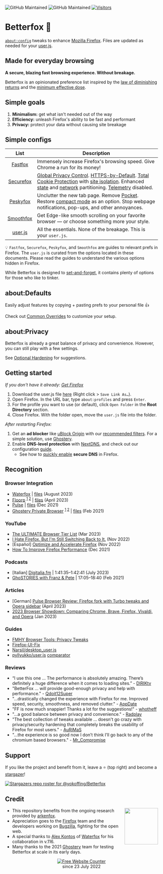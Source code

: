 ![GitHub Maintained](https://img.shields.io/badge/open%20source-yes-orange)
![GitHub Maintained](https://img.shields.io/badge/maintained-yes-yellow)
[![Visitors](https://hits.seeyoufarm.com/api/count/incr/badge.svg?url=https%3A%2F%2Fgithub.com%2Fyokoffing%2FBetter-Fox&count_bg=%2379C83D&title_bg=%23555555&icon=&icon_color=%23E7E7E7&title=visitors&edge_flat=false)](https://hits.seeyoufarm.com)

# Betterfox :fox_face:
[`about:config`](https://kb.mozillazine.org/About:config) tweaks to enhance [Mozilla Firefox](https://www.mozilla.org/en-US/firefox/new/ "Firefox Homepage"). Files are updated as needed for your [user.js](https://kb.mozillazine.org/User.js_file#About_the_user.js_file).

## Made for everyday browsing
**A secure, blazing fast browsing experience. Without breakage.**

Betterfox is an opinionated preference list inspired by the [law of diminishing returns](https://pmctraining.com/site/wp-content/uploads/2018/04/Law-of-Diminishing-Returns-CHART.png) and the [minimum effective dose](https://medium.com/the-mission/less-is-more-the-minimum-effective-dose-e6d56625931e).

## Simple goals
1) **Minimalism:** get what isn't needed out of the way
2) **Efficiency:** unleash Firefox's ability to be fast and performant
3) **Privacy:** protect your data without causing site breakage

## Simple configs

| List      | Description |
|:---------:|-------------|
| [Fastfox](https://github.com/yokoffing/Betterfox/blob/main/Fastfox.js)   | Immensely increase Firefox's browsing speed. Give Chrome a run for its money!|
| [Securefox](https://github.com/yokoffing/Betterfox/blob/main/Securefox.js) | [Global Privacy Control](https://blog.mozilla.org/netpolicy/2021/10/28/implementing-global-privacy-control/). [HTTPS-by-Default](https://blog.mozilla.org/security/2021/08/10/firefox-91-introduces-https-by-default-in-private-browsing/). [Total Cookie Protection](https://blog.mozilla.org/security/2021/02/23/total-cookie-protection/) with [site isolation](https://blog.mozilla.org/security/2021/05/18/introducing-site-isolation-in-firefox/). Enhanced [state](https://developer.mozilla.org/en-US/docs/Web/Privacy/State_Partitioning) and [network](https://blog.mozilla.org/security/2021/01/26/supercookie-protections/) partitioning. [Telemetry](https://github.com/yokoffing/Betterfox/blob/e66a549985f6b0db4b14226904b8c09eaaea998f/Securefox.js#L1262-L1265) disabled. |
| [Peskyfox](https://github.com/yokoffing/Betterfox/blob/main/Peskyfox.js)  | Unclutter the new tab page. Remove [Pocket](https://support.mozilla.org/en-US/kb/what-pocket). Restore [compact mode](https://support.mozilla.org/en-US/kb/compact-mode-workaround-firefox) as an option. Stop webpage notifications, pop-ups, and other annoyances. |
| [Smoothfox](https://github.com/yokoffing/Betterfox/blob/main/Smoothfox.js) | Get Edge-like smooth scrolling on your favorite browser — or choose something more your style. |
| [user.js](https://github.com/yokoffing/Betterfox/blob/main/user.js) | All the essentials. None of the breakage. This is your `user.js`. |

:bulb: `Fastfox`, `Securefox`, `Peskyfox`, and `Smoothfox` are guides to relevant prefs in Firefox. The `user.js` is curated from the options located in these documents. Please read the guides to understand the various options hidden in Firefox.

While Betterfox is designed to [set-and-forget](https://glosbe.com/en/en/set-and-forget), it contains plenty of options for those who like to tinker.

## about:Defaults
Easily adjust features by copying + pasting prefs to your personal file :thumbsup:

Check out [Common Overrides](https://github.com/yokoffing/Betterfox/wiki/Common-Overrides) to customize your setup.

## about:Privacy
Betterfox is already a great balance of privacy and convenience. However, you can still play with a few settings.

See [Optional Hardening](https://github.com/yokoffing/Betterfox/wiki/Optional-Hardening) for suggestions.

## Getting started
*If you don't have it already: [Get Firefox](https://www.mozilla.org/en-US/firefox/all/#product-desktop-release)*

1) Download the user.js file [here](https://raw.githubusercontent.com/yokoffing/Betterfox/main/user.js) (Right click > `Save Link As…`).
2) Open Firefox. In the URL bar, type `about:profiles` and press `Enter`.
3) For the profile you want to use (or default), click `Open Folder` in the **Root Directory** section.
4) Close Firefox. With the folder open, move the `user.js` file into the folder.

*After restarting Firefox:*
1) Get an **ad blocker** like [uBlock Origin](https://addons.mozilla.org/blog/ublock-origin-everything-you-need-to-know-about-the-ad-blocker/) with our [recommended filters](https://github.com/yokoffing/filterlists#guidelines). For a simple solution, use [Ghostery](https://addons.mozilla.org/en-US/firefox/addon/ghostery/).
3) Enable **DNS-level protection** with [NextDNS](https://nextdns.io/?from=xujj63g5), and check out our configuration [guide](https://github.com/yokoffing/NextDNS-Config).
    * See how to [quickly enable](https://support.mozilla.org/en-US/kb/dns-over-https) **secure DNS** in Firefox.

## Recognition

### Browser Integration
* [Waterfox](https://github.com/WaterfoxCo/Waterfox/commit/735d8067b06cca00b9b04b5a6bcd0c1414118f95) | [files](https://github.com/WaterfoxCo/Waterfox/tree/future/waterfox/browser/app/profile) (August 2023)
* [Floorp](https://github.com/Floorp-Projects/Floorp#-betterfox) <sup>[1](https://github.com/Floorp-Projects/Floorp/issues/233#issuecomment-1543557167) [2](https://blog.ablaze.one/3135/2023-04-01/)</sup> | [files](https://github.com/Floorp-Projects/Floorp/blob/f63e87016d88535aafa2b57d690442b9a69cbaa5/toolkit/content/license.html#L200-L224) (April 2023)
* [Pulse](https://github.com/pulse-browser/browser#%EF%B8%8F-credits) | [files](https://github.com/pulse-browser/browser/tree/alpha/src/browser/app/profile) (Dec 2021)
* [Ghostery Private Browser](https://github.com/ghostery/user-agent-desktop#community) <sup>[1](https://web.archive.org/web/20210509171835/https://www.ghostery.com/ghostery-dawn-update-more/) [2](https://web.archive.org/web/20210921114333/https://www.ghostery.com/ghostery-dawn-product-update/)</sup> | [files](https://github.com/ghostery/user-agent-desktop/tree/main/brands/ghostery/branding/pref) (Feb 2021)

### YouTube
* [The ULTIMATE Browser Tier List](https://youtu.be/j5r6jFE8gic?t=560) (Mar 2023)
* [I Hate Firefox. But I'm Still Switching Back to It.](https://youtu.be/w0SJFED5xK0?t=220) (Nov 2022)
* [Español] [Optimize and Accelerate Firefox](https://www.youtube.com/watch?v=3XtoONmq5_Q) (Nov 2022) 
* [How To Improve Firefox Performance](https://www.youtube.com/watch?v=N8IOJiOFVEk) (Dec 2021)

### Podcasts
* [Italian] [Digitalia.fm](https://digitalia.fm/684/) | 1:41:35–1:42:41 (July 2023)
* [GhoSTORIES with Franz & Pete](https://anchor.fm/ghostories/episodes/S2E6-We-Talking-Ghostery-Dawn----Again-er0q02/a-a4o5vmh) | 17:05–18:40 (Feb 2021)

### Articles
* [German] [Pulse Browser Review: Firefox fork with Turbo tweaks and Opera sidebar](https://www.computerbild.de/artikel/cb-Tipps-Software-Pulse-Browser-Review-ein-Firefox-Fork-mit-Seitenleiste-wie-bei-Opera-35644139.html#:~:text=Noch%20mehr%20Speed%2DFeatures) (April 2023)
* [2023 Browser Showdown: Comparing Chrome, Brave, Firefox, Vivaldi, and Opera](https://www.appdate.lk/technology/2023-browser-showdown/) (Jan 2023)

### Guides
* [FMHY Browser Tools: Privacy Tweaks](https://www.reddit.com/r/FREEMEDIAHECKYEAH/wiki/storage/#wiki_privacy_based_browsers)
* [Firefox-UI-Fix](https://github.com/black7375/Firefox-UI-Fix/wiki/Tips#privacy)
* [Narsil/desktop_user.js](https://git.nixnet.services/Narsil/desktop_user.js#thanks)
* [pyllyukko/user.js](https://github.com/pyllyukko/user.js) [comparator](https://jm42.github.io/compare-user.js/)

### Reviews
* “I use this one ... The performance is absolutely amazing. There’s definitely a huge difference when it comes to loading sites.” - [DIRIKtv](https://youtu.be/N8IOJiOFVEk?t=16)
* "BetterFox ... will provide good-enough privacy and help with performance." - [Qdoit12Super](https://old.reddit.com/r/browsers/comments/139h4my/suggestion_for_finding_3_good_privacy_focus/jj3n3qn/?context=2)
* "...drastically changed the experience with Firefox for me. Improved speed, security, smoothness, and removed clutter." - [AppDate](https://www.appdate.lk/technology/2023-browser-showdown/#:~:text=Used%20the%20BetterFox%20user%20config%20settings%20with%20some%20overrides%20which%20drastically%20changed%20the%20experience)
* "FF is now much snappier! Thanks a lot for the suggestions!" - [whotheff](https://old.reddit.com/r/firefox/comments/z5auzi/firefox_not_properly_usingrecognizing_gpu_poor/iy36hyz/)
* "...a good balance between privacy and convenience." - [Radplay](https://old.reddit.com/r/firefox/comments/115va7d/list_of_aboutconfiguserjs_privacy_tweaks/j9700bc/?context=2)
* "The best collection of tweaks available ... doesn't go crazy with privacy/security hardening that completely breaks the usability of Firefox for most users." - [AuRiMaS](https://old.reddit.com/r/MozillaFirefox/comments/15cc1vk/about_changes_in_aboutconfig/jtyx910/?context=3)
* "...the experience is so good now I don’t think I’ll go back to any of the chromium based browsers." - [Mr_Compromise](https://old.reddit.com/r/pcmasterrace/comments/zwioe1/what_browser_will_you_be_using_in_2023_please/j1wmbxo/)

## Support

If you like the project and benefit from it, leave a :star: (top right) and become a [stargazer](https://github.com/yokoffing/Betterfox/stargazers)!

[![Stargazers repo roster for @yokoffing/Betterfox](https://reporoster.com/stars/dark/yokoffing/Betterfox)](https://github.com/yokoffing/Betterfox/stargazers)  

## Credit
<div>
<img align="right" src="https://media.tenor.com/m_knf6IKaJwAAAAC/hi-fox.gif" width="110" height="120"/>
</div>

* This repository benefits from the ongoing research provided by [arkenfox](https://github.com/arkenfox/user.js).
* Appreciation goes to the [Firefox](https://www.mozilla.org/en-US/firefox/new/) team and the developers working on [Bugzilla](https://bugzilla.mozilla.org/home), fighting for the open web.
* A special thanks to [Alex Kontos](https://github.com/MrAlex94) of [Waterfox](https://github.com/WaterfoxCo/Waterfox) for his collaboration in v.116.
* Many thanks to the 2021 [Ghostery](https://github.com/ghostery) team for testing Betterfox at scale in its early days.

<div align='center'>
  <a href='https://www.websitecounterfree.com'><img src='https://www.websitecounterfree.com/c.php?d=9&id=19653&s=1' border='0' alt='Free Website Counter'></a><br / >
since 23 July 2022</div>

